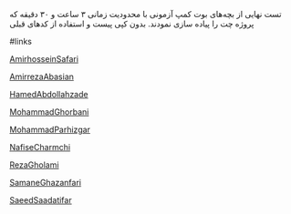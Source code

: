 تست نهایی از بچه‌های بوت کمپ
آزمونی با محدودیت زمانی ۳ ساعت و ۳۰ دقیقه که پروژه چت را پیاده سازی نمودند.
بدون کپی پیست و استفاده از کدهای قبلی

#links

[AmirhosseinSafari](AmirhosseinSafari/dist)

[AmirrezaAbasian](AmirrezaAbasian/dist)

[HamedAbdollahzade](HamedAbdollahzade/dist)

[MohammadGhorbani](MohammadGhorbani/dist)

[MohammadParhizgar](MohammadParhizgar/dist)

[NafiseCharmchi](NafiseCharmchi/dist)

[RezaGholami](RezaGholami/dist)

[SamaneGhazanfari](SamaneGhazanfari/dist)

[SaeedSaadatifar](SaeedSaadatifar/dist)
